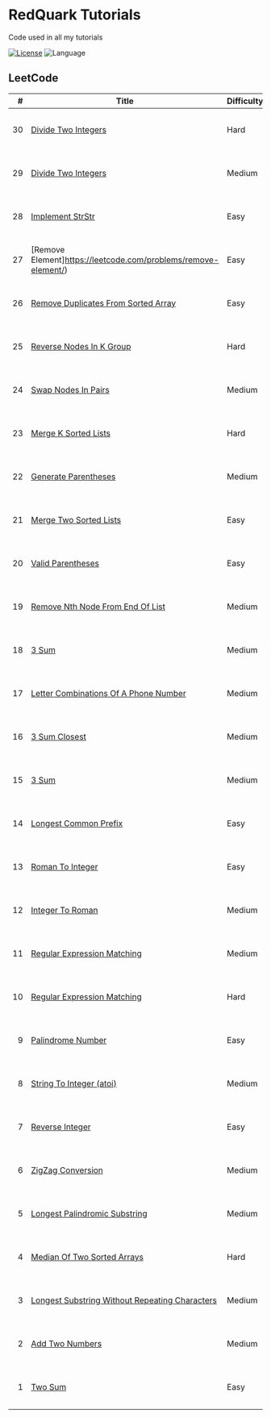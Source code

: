 # RedQuark Tutorials
Code used in all my tutorials

[![License](https://img.shields.io/github/license/ani03sha/RedQuarkTutorials)](LICENSE.md) ![Language](https://img.shields.io/badge/language-Java%20%2F%20Python%20%2F%20JavaScript%20%2F%20Kotlin-blue.svg) 

## LeetCode

|#|Title|Difficulty|Tag|Blog|Video|Solution|
|--:|---|---|---|---|---|---|
|30|[Divide Two Integers](https://leetcode.com/problems/substring-with-concatenation-of-all-words/)|Hard|Sliding Window, Hashing, String|[Blog](https://redquark.org/leetcode/0030-substring-with-concatenation-of-all-words||[Java](https://github.com/ani03sha/RedQuarkTutorials/blob/master/LeetCode/Java/src/main/java/org/redquark/tutorials/leetcode/SubstringWithConcatenationOfAllWords.java), [Python](https://github.com/ani03sha/RedQuarkTutorials/blob/master/LeetCode/Python/src/Substring_With_Concatenation_Of_All_Words.py), [JavaScript](https://github.com/ani03sha/RedQuarkTutorials/blob/master/LeetCode/JavaScript/src/substring_with_concatenation_of_all_words.js), [Kotlin](https://github.com/ani03sha/RedQuarkTutorials/blob/master/LeetCode/Kotlin/src/main/kotlin/org/redquark/tutorials/leetcode/SubstringWithConcatenationOfAllWords.kt)|
|29|[Divide Two Integers](https://leetcode.com/problems/divide-two-integers/)|Medium|Bit Manipulations|[Blog](https://redquark.org/leetcode/0029-divide-two-integers||[Java](https://github.com/ani03sha/RedQuarkTutorials/blob/master/LeetCode/Java/src/main/java/org/redquark/tutorials/leetcode/DivideTwoIntegers.java), [Python](https://github.com/ani03sha/RedQuarkTutorials/blob/master/LeetCode/Python/src/Divide_Two_Integers.py), [JavaScript](https://github.com/ani03sha/RedQuarkTutorials/blob/master/LeetCode/JavaScript/src/divide_two_integers.js), [Kotlin](https://github.com/ani03sha/RedQuarkTutorials/blob/master/LeetCode/Kotlin/src/main/kotlin/org/redquark/tutorials/leetcode/DivideTwoIntegers.kt)|
|28|[Implement StrStr](https://leetcode.com/problems/implement-strstr/)|Easy|String, Sliding Window|[Blog](https://redquark.org/leetcode/0028-implement-strstr||[Java](https://github.com/ani03sha/RedQuarkTutorials/blob/master/LeetCode/Java/src/main/java/org/redquark/tutorials/leetcode/ImplementStrStr.java), [Python](https://github.com/ani03sha/RedQuarkTutorials/blob/master/LeetCode/Python/src/Implement_StrStr.py), [JavaScript](https://github.com/ani03sha/RedQuarkTutorials/blob/master/LeetCode/JavaScript/src/implement_strstr.js), [Kotlin](https://github.com/ani03sha/RedQuarkTutorials/blob/master/LeetCode/Kotlin/src/main/kotlin/org/redquark/tutorials/leetcode/ImplementStrStr.kt)|
|27|[Remove Element]https://leetcode.com/problems/remove-element/)|Easy|Array|[Blog](https://redquark.org/leetcode/0027-remove-element||[Java](https://github.com/ani03sha/RedQuarkTutorials/blob/master/LeetCode/Java/src/main/java/org/redquark/tutorials/leetcode/RemoveElement.java), [Python](https://github.com/ani03sha/RedQuarkTutorials/blob/master/LeetCode/Python/src/Remove_Element.py), [JavaScript](https://github.com/ani03sha/RedQuarkTutorials/blob/master/LeetCode/JavaScript/src/remove_element.js), [Kotlin](https://github.com/ani03sha/RedQuarkTutorials/blob/master/LeetCode/Kotlin/src/main/kotlin/org/redquark/tutorials/leetcode/RemoveElement.kt)|
|26|[Remove Duplicates From Sorted Array](https://leetcode.com/problems/remove-duplicates-from-sorted-array/)|Easy|Array|[Blog](https://redquark.org/leetcode/0026-remove-duplicates-from-sorted-array)||[Java](https://github.com/ani03sha/RedQuarkTutorials/blob/master/LeetCode/Java/src/main/java/org/redquark/tutorials/leetcode/RemoveDuplicatesFromSortedArray.java), [Python](https://github.com/ani03sha/RedQuarkTutorials/blob/master/LeetCode/Python/src/Remove_Duplicates_From_sorted_Array.py), [JavaScript](https://github.com/ani03sha/RedQuarkTutorials/blob/master/LeetCode/JavaScript/src/remove_duplicates_from_sorted_array.js), [Kotlin](https://github.com/ani03sha/RedQuarkTutorials/blob/master/LeetCode/Kotlin/src/main/kotlin/org/redquark/tutorials/leetcode/RemoveDuplicatesFromSortedArray.kt)|
|25|[Reverse Nodes In K Group](https://leetcode.com/problems/reverse-nodes-in-k-group/)|Hard|Linked List|[Blog](https://redquark.org/leetcode/0025-reverse-nodes-in-k-group)||[Java](https://github.com/ani03sha/RedQuarkTutorials/blob/master/LeetCode/Java/src/main/java/org/redquark/tutorials/leetcode/ReverseNodesInKGroup.java), [Python](https://github.com/ani03sha/RedQuarkTutorials/blob/master/LeetCode/Python/src/Reverse_Nodes_In_K_Group.py), [JavaScript](https://github.com/ani03sha/RedQuarkTutorials/blob/master/LeetCode/JavaScript/src/reverse_nodes_in_k_group.js), [Kotlin](https://github.com/ani03sha/RedQuarkTutorials/blob/master/LeetCode/Kotlin/src/main/kotlin/org/redquark/tutorials/leetcode/ReverseNodesInKGroup.kt)|
|24|[Swap Nodes In Pairs](https://leetcode.com/problems/swap-nodes-in-pairs/)|Medium|Linked List|[Blog](https://redquark.org/leetcode/0024-swap-nodes-in-pairs)||[Java](https://github.com/ani03sha/RedQuarkTutorials/blob/master/LeetCode/Java/src/main/java/org/redquark/tutorials/leetcode/SwapNodesInPairs.java), [Python](https://github.com/ani03sha/RedQuarkTutorials/blob/master/LeetCode/Python/src/Swap_Nodes_In_Pairs.py), [JavaScript](https://github.com/ani03sha/RedQuarkTutorials/blob/master/LeetCode/JavaScript/src/swap_nodes_in_pairs.js), [Kotlin](https://github.com/ani03sha/RedQuarkTutorials/blob/master/LeetCode/Kotlin/src/main/kotlin/org/redquark/tutorials/leetcode/SWapNodesInPairs.kt)|
|23|[Merge K Sorted Lists](https://leetcode.com/problems/merge-k-sorted-lists/)|Hard|Merge Sort, Divide and Conquer|[Blog](https://redquark.org/leetcode/0023-merge-k-sorted-lists)||[Java](https://github.com/ani03sha/RedQuarkTutorials/blob/master/LeetCode/Java/src/main/java/org/redquark/tutorials/leetcode/MergeKSortedLists.java), [Python](https://github.com/ani03sha/RedQuarkTutorials/blob/master/LeetCode/Python/src/Merge_K_SOrted_Lists.py), [JavaScript](https://github.com/ani03sha/RedQuarkTutorials/blob/master/LeetCode/JavaScript/src/merge_k_sorted_lists.js), [Kotlin](https://github.com/ani03sha/RedQuarkTutorials/blob/master/LeetCode/Kotlin/src/main/kotlin/org/redquark/tutorials/leetcode/MergeKSortedLists.kt)|
|22|[Generate Parentheses](https://leetcode.com/problems/generate-parentheses/)|Medium|Recursion, Backtracking|[Blog](https://redquark.org/leetcode/0022-generate-parentheses)||[Java](https://github.com/ani03sha/RedQuarkTutorials/blob/master/LeetCode/Java/src/main/java/org/redquark/tutorials/leetcode/GenerateParentheses.java), [Python](https://github.com/ani03sha/RedQuarkTutorials/blob/master/LeetCode/Python/src/Generate_Parentheses.py), [JavaScript](https://github.com/ani03sha/RedQuarkTutorials/blob/master/LeetCode/JavaScript/src/generate_parentheses.js), [Kotlin](https://github.com/ani03sha/RedQuarkTutorials/blob/master/LeetCode/Kotlin/src/main/kotlin/org/redquark/tutorials/leetcode/GenerateParentheses.kt)|
|21|[Merge Two Sorted Lists](https://leetcode.com/problems/merge-two-sorted-lists/)|Easy|Linked List|[Blog](https://redquark.org/leetcode/0021-merge-two-sorted-lists)||[Java](https://github.com/ani03sha/RedQuarkTutorials/blob/master/LeetCode/Java/src/main/java/org/redquark/tutorials/leetcode/MergeTwoSortedLists.java), [Python](https://github.com/ani03sha/RedQuarkTutorials/blob/master/LeetCode/Python/src/Merge_Two_Sorted_Lists.py), [JavaScript](https://github.com/ani03sha/RedQuarkTutorials/blob/master/LeetCode/JavaScript/src/merge_two_sorted_lists.js), [Kotlin](https://github.com/ani03sha/RedQuarkTutorials/blob/master/LeetCode/Kotlin/src/main/kotlin/org/redquark/tutorials/leetcode/MergeTwoSortedLists.kt)|
|20|[Valid Parentheses](https://leetcode.com/problems/valid-parentheses/)|Easy|String, Stack|[Blog](https://redquark.org/leetcode/0020-valid-parentheses)||[Java](https://github.com/ani03sha/RedQuarkTutorials/blob/master/LeetCode/Java/src/main/java/org/redquark/tutorials/leetcode/ValidParentheses.java), [Python](https://github.com/ani03sha/RedQuarkTutorials/blob/master/LeetCode/Python/src/Valid_Parentheses.py), [JavaScript](https://github.com/ani03sha/RedQuarkTutorials/blob/master/LeetCode/JavaScript/src/valid_parentheses.js), [Kotlin](https://github.com/ani03sha/RedQuarkTutorials/blob/master/LeetCode/Kotlin/src/main/kotlin/org/redquark/tutorials/leetcode/ValidParentheses.kt)|
|19|[Remove Nth Node From End Of List](https://leetcode.com/problems/remove-nth-node-from-end-of-list/)|Medium|Linked List, Two Pointer Technique|[Blog](https://redquark.org/leetcode/0019-remove-nth-node)||[Java](https://github.com/ani03sha/RedQuarkTutorials/blob/master/LeetCode/Java/src/main/java/org/redquark/tutorials/leetcode/RemoveNthNodeFromEndOfList.java), [Python](https://github.com/ani03sha/RedQuarkTutorials/blob/master/LeetCode/Python/src/Remove_Nth_Node_From_End_Of_List.py), [JavaScript](https://github.com/ani03sha/RedQuarkTutorials/blob/master/LeetCode/JavaScript/src/remove_nth_node_from_end_of_list.js), [Kotlin](https://github.com/ani03sha/RedQuarkTutorials/blob/master/LeetCode/Kotlin/src/main/kotlin/org/redquark/tutorials/leetcode/RemoveNthNodeFromEndOfList.kt)|
|18|[3 Sum](https://leetcode.com/problems/4sum/)|Medium|Arrays|[Blog](https://redquark.org/leetcode/0018-4-sum)||[Java](https://github.com/ani03sha/RedQuarkTutorials/blob/master/LeetCode/Java/src/main/java/org/redquark/tutorials/leetcode/FourSum.java), [Python](https://github.com/ani03sha/RedQuarkTutorials/blob/master/LeetCode/Python/src/Four_Sum.py), [JavaScript](https://github.com/ani03sha/RedQuarkTutorials/blob/master/LeetCode/JavaScript/src/four_sum.js), [Kotlin](https://github.com/ani03sha/RedQuarkTutorials/blob/master/LeetCode/Kotlin/src/main/kotlin/org/redquark/tutorials/leetcode/FourSum.kt)|
|17|[Letter Combinations Of A Phone Number](https://leetcode.com/problems/letter-combinations-of-a-phone-number/)|Medium|String, Recursion, BFS, DFS|[Blog](https://redquark.org/leetcode/0017-letter-combinations)||[Java](https://github.com/ani03sha/RedQuarkTutorials/blob/master/LeetCode/Java/src/main/java/org/redquark/tutorials/leetcode/LetterCombinationsOfAPhoneNumber.java), [Python](https://github.com/ani03sha/RedQuarkTutorials/blob/master/LeetCode/Python/src/Letter_Combinations_Of_A_Phone_Number.py), [JavaScript](https://github.com/ani03sha/RedQuarkTutorials/blob/master/LeetCode/JavaScript/src/letter_combinations_of_a_phone_number.js), [Kotlin](https://github.com/ani03sha/RedQuarkTutorials/blob/master/LeetCode/Kotlin/src/main/kotlin/org/redquark/tutorials/leetcode/LetterCombinationsOfAPhoneNumber.kt)|
|16|[3 Sum Closest](https://leetcode.com/problems/3sum-closest/)|Medium|Arrays|[Blog](https://redquark.org/leetcode/0016-3-sum-closest)||[Java](https://github.com/ani03sha/RedQuarkTutorials/blob/master/LeetCode/Java/src/main/java/org/redquark/tutorials/leetcode/ThreeSumClosest.java), [Python](https://github.com/ani03sha/RedQuarkTutorials/blob/master/LeetCode/Python/src/Three_Sum_Closest.py), [JavaScript](https://github.com/ani03sha/RedQuarkTutorials/blob/master/LeetCode/JavaScript/src/three_sum_closest.js), [Kotlin](https://github.com/ani03sha/RedQuarkTutorials/blob/master/LeetCode/Kotlin/src/main/kotlin/org/redquark/tutorials/leetcode/ThreeSumClosest.kt)|
|15|[3 Sum](https://leetcode.com/problems/3sum/)|Medium|Arrays|[Blog](https://redquark.org/leetcode/0015-3-sum)||[Java](https://github.com/ani03sha/RedQuarkTutorials/blob/master/LeetCode/Java/src/main/java/org/redquark/tutorials/leetcode/ThreeSum.java), [Python](https://github.com/ani03sha/RedQuarkTutorials/blob/master/LeetCode/Python/src/Three_Sum.py), [JavaScript](https://github.com/ani03sha/RedQuarkTutorials/blob/master/LeetCode/JavaScript/src/three_sum.js), [Kotlin](https://github.com/ani03sha/RedQuarkTutorials/blob/master/LeetCode/Kotlin/src/main/kotlin/org/redquark/tutorials/leetcode/ThreeSum.kt)|
|14|[Longest Common Prefix](https://leetcode.com/problems/longest-common-prefix/)|Easy|String, LCP|[Blog](https://redquark.org/leetcode/0014-longest-common-prefix)||[Java](https://github.com/ani03sha/RedQuarkTutorials/blob/master/LeetCode/Java/src/main/java/org/redquark/tutorials/leetcode/LongestCommonPrefix.java), [Python](https://github.com/ani03sha/RedQuarkTutorials/blob/master/LeetCode/Python/src/Longest_Common_Prefix.py), [JavaScript](https://github.com/ani03sha/RedQuarkTutorials/blob/master/LeetCode/JavaScript/src/longest_common_prefix.js), [Kotlin](https://github.com/ani03sha/RedQuarkTutorials/blob/master/LeetCode/Kotlin/src/main/kotlin/org/redquark/tutorials/leetcode/LongestCommonPrefix.kt)|
|13|[Roman To Integer](https://leetcode.com/problems/roman-to-integer/)|Easy|String|[Blog](https://redquark.org/leetcode/0013-roman-to-integer)||[Java](https://github.com/ani03sha/RedQuarkTutorials/blob/master/LeetCode/Java/src/main/java/org/redquark/tutorials/leetcode/RomanToInteger.java), [Python](https://github.com/ani03sha/RedQuarkTutorials/blob/master/LeetCode/Python/src/Roman_To_Integer.py), [JavaScript](https://github.com/ani03sha/RedQuarkTutorials/blob/master/LeetCode/JavaScript/src/roman_to_integer.js), [Kotlin](https://github.com/ani03sha/RedQuarkTutorials/blob/master/LeetCode/Kotlin/src/main/kotlin/org/redquark/tutorials/leetcode/RomanToInteger.kt)|
|12|[Integer To Roman](https://leetcode.com/problems/integer-to-roman/)|Medium|Array|[Blog](https://redquark.org/leetcode/0012-integer-to-roman)||[Java](https://github.com/ani03sha/RedQuarkTutorials/blob/master/LeetCode/Java/src/main/java/org/redquark/tutorials/leetcode/IntegerToRoman.java), [Python](https://github.com/ani03sha/RedQuarkTutorials/blob/master/LeetCode/Python/src/Integer_To_Roman.py), [JavaScript](https://github.com/ani03sha/RedQuarkTutorials/blob/master/LeetCode/JavaScript/src/integer_to_roman.js), [Kotlin](https://github.com/ani03sha/RedQuarkTutorials/blob/master/LeetCode/Kotlin/src/main/kotlin/org/redquark/tutorials/leetcode/IntegerToRoman.kt)|
|11|[Regular Expression Matching](https://leetcode.com/problems/container-with-most-water/)|Medium|Array|[Blog](https://redquark.org/leetcode/0011-container-with-most-water)||[Java](https://github.com/ani03sha/RedQuarkTutorials/blob/master/LeetCode/Java/src/main/java/org/redquark/tutorials/leetcode/ContainerWithMostWater.java), [Python](https://github.com/ani03sha/RedQuarkTutorials/blob/master/LeetCode/Python/src/Container_With_Most_Water.py), [JavaScript](https://github.com/ani03sha/RedQuarkTutorials/blob/master/LeetCode/JavaScript/src/container_with_most_water.js), [Kotlin](https://github.com/ani03sha/RedQuarkTutorials/blob/master/LeetCode/Kotlin/src/main/kotlin/org/redquark/tutorials/leetcode/ContainerWithMostWater.kt)|
|10|[Regular Expression Matching](https://leetcode.com/problems/regular-expression-matching/)|Hard|String, Dynamic Programming|[Blog](https://redquark.org/leetcode/0010-regular-expression-matching)||[Java](https://github.com/ani03sha/RedQuarkTutorials/blob/master/LeetCode/Java/src/main/java/org/redquark/tutorials/leetcode/RegularExpressionMatching.java), [Python](https://github.com/ani03sha/RedQuarkTutorials/blob/master/LeetCode/Python/src/Regular_Expression_Matching.py), [JavaScript](https://github.com/ani03sha/RedQuarkTutorials/blob/master/LeetCode/JavaScript/src/regular_expression_matching.js), [Kotlin](https://github.com/ani03sha/RedQuarkTutorials/blob/master/LeetCode/Kotlin/src/main/kotlin/org/redquark/tutorials/leetcode/RegularExpressionMatching.kt)|
|9|[Palindrome Number](https://leetcode.com/problems/palindrome-number/)|Easy|Palindrome, Number|[Blog](https://redquark.org/leetcode/0009-palindrome-number/)||[Java](https://github.com/ani03sha/RedQuarkTutorials/blob/master/LeetCode/Java/src/main/java/org/redquark/tutorials/leetcode/PalindromeNumber.java), [Python](https://github.com/ani03sha/RedQuarkTutorials/blob/master/LeetCode/Python/src/Palindrome_Number.py), [JavaScript](https://github.com/ani03sha/RedQuarkTutorials/blob/master/LeetCode/JavaScript/src/palindrome_number.js), [Kotlin](https://github.com/ani03sha/RedQuarkTutorials/blob/master/LeetCode/Kotlin/src/main/kotlin/org/redquark/tutorials/leetcode/PalindromeNumber.kt)|
|8|[String To Integer (atoi)](https://leetcode.com/problems/string-to-integer-atoi/)|Medium|String|[Blog](https://redquark.org/leetcode/0008-string-to-integer-atoi/)||[Java](https://github.com/ani03sha/RedQuarkTutorials/blob/master/LeetCode/Java/src/main/java/org/redquark/tutorials/leetcode/StringToInteger.java), [Python](https://github.com/ani03sha/RedQuarkTutorials/blob/master/LeetCode/Python/src/String_To_Integer.py), [JavaScript](https://github.com/ani03sha/RedQuarkTutorials/blob/master/LeetCode/JavaScript/src/string_to_integer.js), [Kotlin](https://github.com/ani03sha/RedQuarkTutorials/blob/master/LeetCode/Kotlin/src/main/kotlin/org/redquark/tutorials/leetcode/StringToInteger.kt)|
|7|[Reverse Integer](https://leetcode.com/problems/reverse-integer/)|Easy|Number|[Blog](https://redquark.org/leetcode/0007-reverse-integer/)||[Java](https://github.com/ani03sha/RedQuarkTutorials/blob/master/LeetCode/Java/src/main/java/org/redquark/tutorials/leetcode/ReverseInteger.java), [Python](https://github.com/ani03sha/RedQuarkTutorials/blob/master/LeetCode/Python/src/Reverse_Integer.py), [JavaScript](https://github.com/ani03sha/RedQuarkTutorials/blob/master/LeetCode/JavaScript/src/reverse_integer.js), [Kotlin](https://github.com/ani03sha/RedQuarkTutorials/blob/master/LeetCode/Kotlin/src/main/kotlin/org/redquark/tutorials/leetcode/ReverseInteger.kt)|
|6|[ZigZag Conversion](https://leetcode.com/problems/zigzag-conversion/)|Medium|String|[Blog](https://redquark.org/leetcode/0006-zigzag-conversion/)||[Java](https://github.com/ani03sha/RedQuarkTutorials/blob/master/LeetCode/Java/src/main/java/org/redquark/tutorials/leetcode/ZigZagConversion.java), [Python](https://github.com/ani03sha/RedQuarkTutorials/blob/master/LeetCode/Python/src/ZigZag_Conversion.py), [JavaScript](https://github.com/ani03sha/RedQuarkTutorials/blob/master/LeetCode/JavaScript/src/zigzag_conversion.js), [Kotlin](https://github.com/ani03sha/RedQuarkTutorials/blob/master/LeetCode/Kotlin/src/main/kotlin/org/redquark/tutorials/leetcode/ZigZagConversion.kt)|
|5|[Longest Palindromic Substring](https://leetcode.com/problems/longest-palindromic-substring)|Medium|String, Manacher's Algorithm|[Blog](https://redquark.org/leetcode/0005-longest-palindromic-substring/)||[Java](https://github.com/ani03sha/RedQuarkTutorials/blob/master/LeetCode/Java/src/main/java/org/redquark/tutorials/leetcode/LongestPalindromicSubstring.java), [Python](https://github.com/ani03sha/RedQuarkTutorials/blob/master/LeetCode/Python/src/Longest_Palindromic_Substring.py), [JavaScript](https://github.com/ani03sha/RedQuarkTutorials/blob/master/LeetCode/JavaScript/src/longest_palindromic_substring.js), [Kotlin](https://github.com/ani03sha/RedQuarkTutorials/blob/master/LeetCode/Kotlin/src/main/kotlin/org/redquark/tutorials/leetcode/LongestPalindromeSubstring.kt)|
|4|[Median Of Two Sorted Arrays](https://leetcode.com/problems/median-of-two-sorted-arrays)|Hard|Arrays, Binary Search|[Blog](https://redquark.org/leetcode/0004-median-of-two-sorted-arrays/)||[Java](https://github.com/ani03sha/RedQuarkTutorials/blob/master/LeetCode/Java/src/main/java/org/redquark/tutorials/leetcode/MedianOfTwoSortedArrays.java), [Python](https://github.com/ani03sha/RedQuarkTutorials/blob/master/LeetCode/Python/src/Median_Of_Two_Sorted_Arrays.py), [JavaScript](https://github.com/ani03sha/RedQuarkTutorials/blob/master/LeetCode/JavaScript/src/median_of_two_sorted_arrays.js), [Kotlin](https://github.com/ani03sha/RedQuarkTutorials/blob/master/LeetCode/Kotlin/src/main/kotlin/org/redquark/tutorials/leetcode/MedianOfTwoSortedArrays.kt)|
|3|[Longest Substring Without Repeating Characters](https://leetcode.com/problems/longest-substring-without-repeating-characters/)|Medium|String, Sliding Window|[Blog](https://redquark.org/leetcode/0003-longest-substring-without-repeating-characters/)||[Java](https://github.com/ani03sha/RedQuarkTutorials/blob/master/LeetCode/Java/src/main/java/org/redquark/tutorials/leetcode/LongestSubstringWithoutRepeatingCharacters.java), [Python](https://github.com/ani03sha/RedQuarkTutorials/blob/master/LeetCode/Python/src/Longest_Substring_Without_Repeating_Characters.py), [JavaScript](https://github.com/ani03sha/RedQuarkTutorials/blob/master/LeetCode/JavaScript/src/longest_substring_without_repeating_characters.js), [Kotlin](https://github.com/ani03sha/RedQuarkTutorials/blob/master/LeetCode/Kotlin/src/main/kotlin/org/redquark/tutorials/leetcode/LongestSubstringWithoutRepeatingCharacters.kt)|
|2|[Add Two Numbers](https://leetcode.com/problems/add-two-numbers)|Medium|Linked List|[Blog](https://redquark.org/leetcode/0002-add-two-numbers/)|| [Java](https://github.com/ani03sha/RedQuarkTutorials/blob/master/LeetCode/Java/src/main/java/org/redquark/tutorials/leetcode/AddTwoNumbers.java), [Python](https://github.com/ani03sha/RedQuarkTutorials/blob/master/LeetCode/Python/src/Add_Two_Numbers.py), [JavaScript](https://github.com/ani03sha/RedQuarkTutorials/blob/master/LeetCode/JavaScript/src/add_two_numbers.js), [Kotlin](https://github.com/ani03sha/RedQuarkTutorials/blob/master/LeetCode/Kotlin/src/main/kotlin/org/redquark/tutorials/leetcode/AddTwoNumbers.kt)|
|1|[Two Sum](https://leetcode.com/problems/two-sum)|Easy|HashMap|[Blog](https://redquark.org/leetcode/0001-two-sum/)||[Java](https://github.com/ani03sha/RedQuarkTutorials/blob/master/LeetCode/Java/src/main/java/org/redquark/tutorials/leetcode/TwoSum.java), [Python](https://github.com/ani03sha/RedQuarkTutorials/blob/master/LeetCode/Python/src/Two_Sum.py), [JavaScript](https://github.com/ani03sha/RedQuarkTutorials/blob/master/LeetCode/JavaScript/src/two_sum.js), [Kotlin](https://github.com/ani03sha/RedQuarkTutorials/blob/master/LeetCode/Kotlin/src/main/kotlin/org/redquark/tutorials/leetcode/TwoSum.kt)|